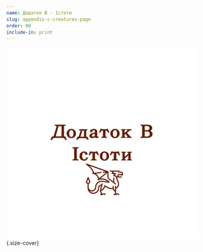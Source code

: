 ```yaml
---
name: Додаток В - Істоти
slug: appendix-c-creatures-page
order: 00
include-in: print
---
```


![Creatures](Creatures.png){.size-cover}